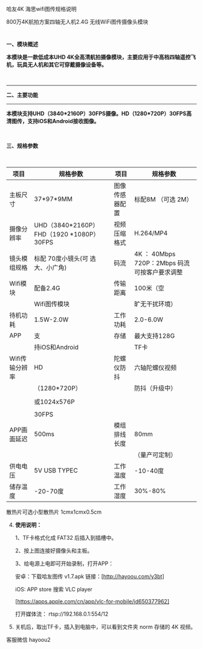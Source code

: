 哈友4K 海思wifi图传规格说明

800万4K航拍方案四轴无人机2.4G 无线WiFi图传摄像头模块

#

**一、模块概述**


**本模块是一款低成本UHD
4K全高清航拍摄像模块，主要应用于中高档四轴遥控飞机，玩具无人机和其它可穿戴摄像设备等。**

 

****

**二、主要功能**

****

**本模块支持UHD（**3840\*2160P**）30FPS摄像。HD（1280\*720P）30FPS高清图传，支持iOS和Android接收图像。**

 

**三、规格参数**

  


| **项目**       | **规格参数**   | **项目**       | **规格参数**   |
| --------   | ------  | ------ | ----  |
| 主板尺寸       | 37\*97\*9MM    | 图像传感器配置 | 标配8M （可选 2M）    |
| 摄像分辨率     | UHD（3840\*2160P）FHD（1920 \*1080P）30FPS           | 视频压缩格式   | H.264/MP4      
| 镜头模组规格   | 标配 70度小镜头(可    选大、小广角)      | 码流           | 4K ： 40Mbps   720P：2Mbps   码流可按客户要求调整
| Wifi模块       | 配备2.4G       | 传输距离       | 100米（空      |
|                | Wifi图传模块   |                | 旷无干扰环境） |
| 待机功耗       | 1.5W-2.0W      | 工作功耗       | 2.0-6.0W       |
| APP            | 支             | 存储           | 最大支持128G   |
|                | 持iOS和Android |                | TF卡           |
| Wifi传输分辨率 | HD             | 陀螺仪防抖     | 六轴陀螺仪视频 |
|                | （1280\*720P） |                | 防抖（升级中） |
|                |                |                |                |
|                | 或1024x576P    |                |                |
|                |                |                |                |
|                | 30FPS          |                |                |
| APP画面延迟    | 500ms          | 模组排线长度   | 80mm           |
|                |                |                | （量产可定制） |
| 供电电压       | 5V USB TYPEC   | 工作温度       | -10-40度       |
| 储存温度       | -20-70度       | 工作湿度       | 30%-80%        |


散热片可选小型散热片 1cmx1cmx0.5cm


4.  **使用说明：**

    1、TF卡格式化成 FAT32 后插入到插槽中。

    2、按上图连接好摄像头和主板。

    3、给电源上电即可开始录制，打开APP：

    安卓：下载哈友图传 v1.7.apk
    链接：[http://hayoou.com/y3bt]

    iOS: APP store 搜索 VLC player

    [https://apps.apple.com/cn/app/vlc-for-mobile/id650377962]

    打开媒体流： rtsp://192.168.0.1:554/12

4.  关机后，取出TF卡，插入到电脑中，可以看到文件夹 norm 存储的 4K 视频。


客服微信  hayoou2
